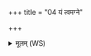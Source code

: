 +++
title = "04 यं त्वमग्ने"

+++
<details><summary>मूलम् (WS)</summary>

यं त्वमग्ने समदहस्तमु निर्वापया पुनः ।  
क्याम्बूरत्र रोहतु शाण्डदूर्वा व्यल्कशा ॥ ४ ॥
</details>